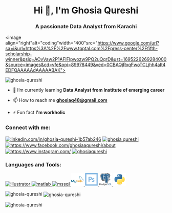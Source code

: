 <h1 align="center">Hi 👋, I'm Ghosia Qureshi</h1>
<h3 align="center">A passionate Data Analyst from Karachi</h3>

<image align="right"alt="coding"width="400"src="https://www.google.com/url?sa=i&url=https%3A%2F%2Fwww.toptal.com%2Fpress-center%2Ffifth-scholarship-winner&psig=AOvVaw2P1AFlFlpwozw9PQ2uQqrD&ust=1695226269284000&source=images&cd=vfe&opi=89978449&ved=0CBAQjRxqFwoTCLjhh4aIt4EDFQAAAAAdAAAAABAK">

<p align="left"> <img src="https://komarev.com/ghpvc/?username=ghosia-qureshi&label=Profile%20views&color=0e75b6&style=flat" alt="ghosia-qureshi" /> </p>

- 🌱 I’m currently learning **Data Analyst from Institute of emerging career**

- 📫 How to reach me **ghosiaq48@gmail.com**

- ⚡ Fun fact **I'm workholic**

<h3 align="left">Connect with me:</h3>
<p align="left">
<a href="https://linkedin.com/in/linkedin.com/in/ghosia-qureshi-1b57ab246" target="blank"><img align="center" src="https://raw.githubusercontent.com/rahuldkjain/github-profile-readme-generator/master/src/images/icons/Social/linked-in-alt.svg" alt="linkedin.com/in/ghosia-qureshi-1b57ab246" height="30" width="40" /></a>
<a href="https://kaggle.com/ghosia qureshi" target="blank"><img align="center" src="https://raw.githubusercontent.com/rahuldkjain/github-profile-readme-generator/master/src/images/icons/Social/kaggle.svg" alt="ghosia qureshi" height="30" width="40" /></a>
<a href="https://fb.com/https://www.facebook.com/ghosiaaqureshi/about" target="blank"><img align="center" src="https://raw.githubusercontent.com/rahuldkjain/github-profile-readme-generator/master/src/images/icons/Social/facebook.svg" alt="https://www.facebook.com/ghosiaaqureshi/about" height="30" width="40" /></a>
<a href="https://instagram.com/https://www.instagram.com/" target="blank"><img align="center" src="https://raw.githubusercontent.com/rahuldkjain/github-profile-readme-generator/master/src/images/icons/Social/instagram.svg" alt="https://www.instagram.com/" height="30" width="40" /></a>
<a href="https://www.hackerrank.com/ghosiaqureshi" target="blank"><img align="center" src="https://raw.githubusercontent.com/rahuldkjain/github-profile-readme-generator/master/src/images/icons/Social/hackerrank.svg" alt="ghosiaqureshi" height="30" width="40" /></a>
</p>

<h3 align="left">Languages and Tools:</h3>
<p align="left"> <a href="https://www.adobe.com/in/products/illustrator.html" target="_blank" rel="noreferrer"> <img src="https://www.vectorlogo.zone/logos/adobe_illustrator/adobe_illustrator-icon.svg" alt="illustrator" width="40" height="40"/> </a> <a href="https://www.mathworks.com/" target="_blank" rel="noreferrer"> <img src="https://upload.wikimedia.org/wikipedia/commons/2/21/Matlab_Logo.png" alt="matlab" width="40" height="40"/> </a> <a href="https://www.microsoft.com/en-us/sql-server" target="_blank" rel="noreferrer"> <img src="https://www.svgrepo.com/show/303229/microsoft-sql-server-logo.svg" alt="mssql" width="40" height="40"/> </a> <a href="https://www.mysql.com/" target="_blank" rel="noreferrer"> <img src="https://raw.githubusercontent.com/devicons/devicon/master/icons/mysql/mysql-original-wordmark.svg" alt="mysql" width="40" height="40"/> </a> <a href="https://www.photoshop.com/en" target="_blank" rel="noreferrer"> <img src="https://raw.githubusercontent.com/devicons/devicon/master/icons/photoshop/photoshop-line.svg" alt="photoshop" width="40" height="40"/> </a> <a href="https://www.postgresql.org" target="_blank" rel="noreferrer"> <img src="https://raw.githubusercontent.com/devicons/devicon/master/icons/postgresql/postgresql-original-wordmark.svg" alt="postgresql" width="40" height="40"/> </a> <a href="https://www.python.org" target="_blank" rel="noreferrer"> <img src="https://raw.githubusercontent.com/devicons/devicon/master/icons/python/python-original.svg" alt="python" width="40" height="40"/> </a> </p>

<p><img align="left" src="https://github-readme-stats.vercel.app/api/top-langs?username=ghosia-qureshi&show_icons=true&locale=en&layout=compact" alt="ghosia-qureshi" /></p>

<p>&nbsp;<img align="center" src="https://github-readme-stats.vercel.app/api?username=ghosia-qureshi&show_icons=true&locale=en" alt="ghosia-qureshi" /></p>

<p><img align="center" src="https://github-readme-streak-stats.herokuapp.com/?user=ghosia-qureshi&" alt="ghosia-qureshi" /></p>
